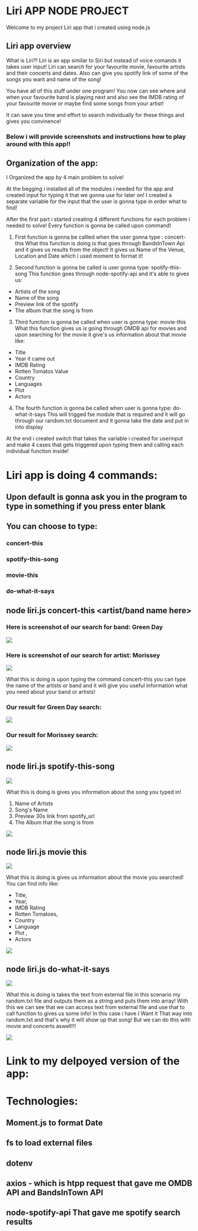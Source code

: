 #  Liri APP NODE PROJECT

Welcome to my project Liri app that i created using node.js

## Liri app overview

What is Liri?!  Liri is an app similar to Siri but instead of voice comands it takes user input!
Liri can search for your favourite movie, favourite artists and their concerts and dates. Also can give you spotify link of some of the songs you want and name of the song!

You have all of this stuff under one program! You now can see where and when your favourite band is playing next and also see the IMDB rating of your favourite movie or maybe find some songs from your artist! 

It can save you time and effort to search individually for these things and gives you convinence!

### Below i will provide screenshots and instructions how to play around with this app!!

## Organization of the app:
I Organized the app by 4 main problem to solve!

At the begging i installed all of the modules i needed for the app and created input for typing it that we gonna use for later on! I created a separate variable for the input that the user is gonna type in order what to find!

After the  first part i started creating 4 different functions for each problem i needed to solve!
Every function is gonna be called upon command!
1. First function is gonna be callled when the user gonna type : concert-this
What this function is doing is that goes through BandsInTown Api and it gives us results from the object! It gives us Name of the Venue, Location and Date which i used moment to format it!

2. Second function is gonna be called is user gonna type: spotify-this-song
This function goes through node-spotify-api and it's able to gives us:
* Artists of the song
* Name of the song
* Preview link of the spotify
* The album that the song is from

3. Third function is gonna be called when user is gonna type: movie-this 
What this function gives us is going through OMDB api for movies and upon searching for the movie it give's us information about that movie like:
* Title
* Year it came out
* IMDB Rating
* Rotten Tomatos Value
* Country 
* Languages
* Plot 
* Actors

4. The fourth function is gonna be called when user is gonna type: do-what-it-says 
This will trigged fse module that is required and it will go through our random.txt document and it gonna take the date and put in into display

At the end i created switch that takes the variable i created for userinput and make 4 cases that gets triggered upon typing them and calling each individual function inside!

# Liri app is doing 4 commands:
## Upon default is gonna ask you in the program to type in something if you press enter blank

## You can choose to type: 
### concert-this
### spotify-this-song
### movie-this
### do-what-it-says


##  node liri.js concert-this  <artist/band name  here>

### Here is screenshot of our search for band: Green Day
![](screenshots/ss_greenday_search.png)

### Here is screenshot of our search for artist: Morissey
![](screenshots/morissey_search.png)

What this is doing is upon typing the command concert-this you can type the name of the artists or band and it will give you useful information what you need about your band or artists!

### Our result for Green Day search: 

![](screenshots/concert_this_ss.png)

### Our result for Morissey search:
![](screenshots/ss_results_morissey.png)

## node liri.js spotify-this-song <song name here>

![](screenshots/spotify-this-song_search.png)

What this is doing is gives you information about the song you typed in! 
1. Name of Artists
2. Song's Name
3. Preview 30s link from spotify_url
4. The Album that the song is from

![](screenshots/spotify_results.png)

## node liri.js movie this <movie name here>

![](screenshots/movie-this_search.png)

What this is doing is gives us information about the movie you searched! You can find info like:
* Title,
* Year,
* IMDB Rating
* Rotten Tomatoes,
* Country
* Language
* Plot ,
* Actors 

![](screenshots/movie-search_results.png)

## node liri.js do-what-it-says 

![](screenshots/do-what-it-says-search.png)

What this is doing is takes the text from external file in this scenario my random.txt file and outputs them as a string and puts them into array!
With this we can see that we can access text from external file and use that to call function to gives us some info!
In this case i have I Want it That way into random.txt and that's why it will show up that song! But we can do this with movie and concerts aswell!!!


![](screenshots/do-what-it-says_result.png)


# Link to my delpoyed version of the app:



# Technologies:

## Moment.js to format Date
## fs to load external files
## dotenv 
## axios - which is htpp request that gave me OMDB API and BandsInTown API
## node-spotify-api  That gave me spotify search results








